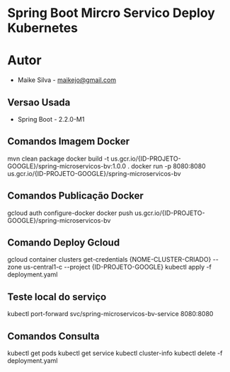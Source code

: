 # Spring Boot Mircro Servico Deploy Kubernetes

# Autor
- Maike Silva - maikejo@gmail.com

## Versao Usada
- Spring Boot - 2.2.0-M1

## Comandos Imagem Docker
mvn clean package
docker build -t us.gcr.io/{ID-PROJETO-GOOGLE}/spring-microservicos-bv:1.0.0 .
docker run -p 8080:8080 us.gcr.io/{ID-PROJETO-GOOGLE}/spring-microservicos-bv

## Comandos Publicação Docker
gcloud auth configure-docker
docker push us.gcr.io/{ID-PROJETO-GOOGLE}/spring-microservicos-bv
 
## Comando Deploy Gcloud
gcloud container clusters get-credentials {NOME-CLUSTER-CRIADO}	--zone us-central1-c --project {ID-PROJETO-GOOGLE}
kubectl apply -f deployment.yaml

## Teste local do serviço
kubectl port-forward svc/spring-microservicos-bv-service 8080:8080

## Comandos Consulta
kubectl get pods
kubectl get service
kubectl cluster-info
kubectl delete -f deployment.yaml